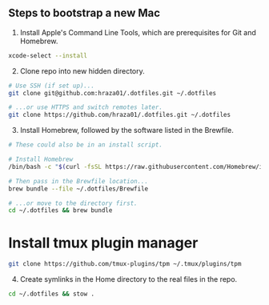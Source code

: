 ## Steps to bootstrap a new Mac

1. Install Apple's Command Line Tools, which are prerequisites for Git and Homebrew.

```zsh
xcode-select --install
```


2. Clone repo into new hidden directory.

```zsh
# Use SSH (if set up)...
git clone git@github.com:hraza01/.dotfiles.git ~/.dotfiles

# ...or use HTTPS and switch remotes later.
git clone https://github.com/hraza01/.dotfiles.git ~/.dotfiles
```

3. Install Homebrew, followed by the software listed in the Brewfile.

```zsh
# These could also be in an install script.

# Install Homebrew
/bin/bash -c "$(curl -fsSL https://raw.githubusercontent.com/Homebrew/install/HEAD/install.sh)"

# Then pass in the Brewfile location...
brew bundle --file ~/.dotfiles/Brewfile

# ...or move to the directory first.
cd ~/.dotfiles && brew bundle
```

# Install tmux plugin manager
```zsh
git clone https://github.com/tmux-plugins/tpm ~/.tmux/plugins/tpm
```


4. Create symlinks in the Home directory to the real files in the repo.

```zsh
cd ~/.dotfiles && stow .
```


